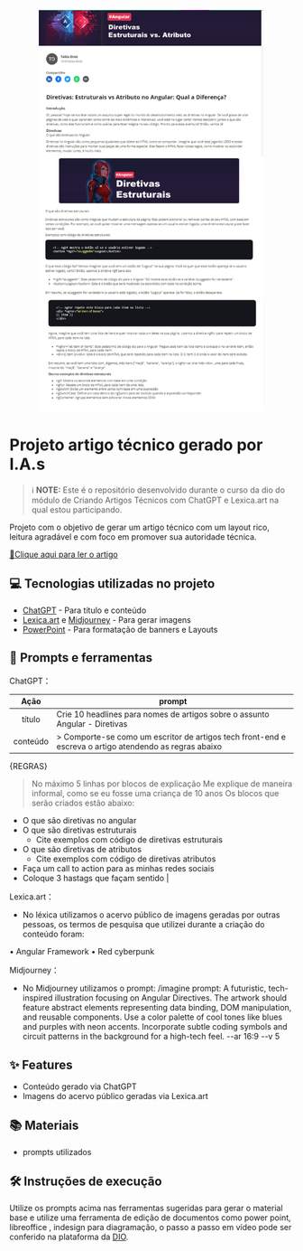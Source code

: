 

<p align="center">
  <img 
    src=".github/assets/preview.png"
    width="400"  
  />
</p>

# Projeto artigo técnico gerado por I.A.s


 > ℹ️ **NOTE:** Este é o repositório desenvolvido durante o curso da dio do módulo de Criando Artigos Técnicos com ChatGPT e Lexica.art na qual estou participando.

Projeto com o objetivo de gerar um artigo técnico com um layout rico, leitura agradável e com foco em promover sua autoridade técnica.

<a href="https://dio.me/articles/diretivas-estruturais-vs-atributo-no-angular-qual-a-diferenca" title="View PDF now"> 📕Clique aqui para ler o artigo</a>

## 💻 Tecnologias utilizadas no projeto

- [ChatGPT](https://chat.openai.com/) - Para título e conteúdo
- [Lexica.art](https://lexica.art/) e [Midjourney](https://www.midjourney.com/home) - Para gerar imagens
- [PowerPoint](https://www.microsoft.com/en/microsoft-365/powerpoint) - Para formatação de banners e Layouts

## 📄 Prompts e ferramentas


ChatGPT：

|   Ação   | prompt                                                                                                                                                                                                                                                                         |
| :------: | ------------------------------------------------------------------------------------------------------------------------------------------------------------------------------------------------------------------------------------------------------------------------------ |
|  título  | Crie 10 headlines para nomes de artigos sobre o assunto Angular - Diretivas                                                                                                                                                                                                    |
| conteúdo | > Comporte-se como um escritor de artigos tech front-end e escreva o artigo atendendo as regras abaixo

{REGRAS}
> No máximo 5 linhas por blocos de explicação
> Me explique de maneira informal, como se eu fosse uma criança de 10 anos
> Os blocos que serão criados estão abaixo:
- O que são diretivas no angular
- O que são diretivas estruturais
	- Cite exemplos com código de diretivas estruturais
- O que são diretivas de atributos
	- Cite exemplos com código de diretivas atributos
- Faça um call to action para as minhas redes sociais
- Coloque 3 hastags que façam sentido	|


Lexica.art：

- No léxica utilizamos o acervo público de imagens geradas por outras pessoas, os termos de pesquisa que utilizei durante a criação do conteúdo foram:

• Angular Framework
• Red cyberpunk

Midjourney：

- No Midjourney utilizamos o prompt:
  /imagine prompt: A futuristic, tech-inspired illustration focusing on Angular Directives. The artwork should feature abstract elements representing data binding, DOM manipulation, and reusable components. Use a color palette of cool tones like blues and purples with neon accents. Incorporate subtle coding symbols and circuit patterns in the background for a high-tech feel. --ar 16:9 --v 5



## ✨ Features

- Conteúdo gerado via ChatGPT
- Imagens do acervo público geradas via Lexica.art

## 📚 Materiais

- prompts utilizados

## 🛠️ Instruções de execução

Utilize os prompts acima nas ferramentas sugeridas para gerar o material base e utilize uma ferramenta de edição de documentos como power point, libreoffice , indesign para diagramação, o passo a passo em vídeo pode ser conferido na plataforma da [DIO](https://dio.me).

